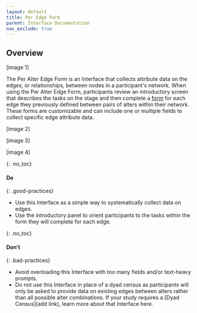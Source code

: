 ```yaml
---
layout: default
title: Per Edge Form
parent: Interface Documentation
nav_exclude: true
---
```

## Overview

[image 1]

The Per Alter Edge Form is an Interface that collects attribute data on the edges, or relationships, between nodes in a participant's network. When using the Per Alter Edge Form, participants review an introductory screen that describes the tasks on the stage and then complete a [form](../key-concepts/forms.md) for each edge they previously defined between pairs of alters within their network. These forms are customizable and can include one or multiple fields to collect specific edge attribute data.

[image 2]

[image 3]

[image 4]

{: .no_toc}
#### Do

{: .good-practices}
- Use this Interface as a simple way to systematically collect data on edges. 
- Use the introductory panel to orient participants to the tasks within the form they will complete for each edge.

{: .no_toc}
#### Don't

{: .bad-practices}
- Avoid overloading this Interface with too many fields and/or text-heavy prompts. 
- Do not use this Interface in place of a dyad census as participants will only be asked to provide data on existing edges between alters rather than all possible alter combinations. If your study requires a [Dyad Census](add link), learn more about that Interface here. 
